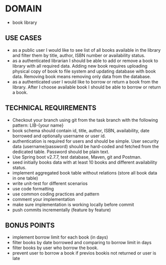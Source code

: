 # DOMAIN
- book library

## USE CASES
- as a public user I would like to see list of all books available in the library and filter them by title, author, ISBN number or availability status. 
- as a authenticated librarian I should be able to add or remove a book to library with all required data. Adding new book requires uploading physical copy of book to file system and updating database with book data. Removing book means removing only data from the database.
- as a authenticated user I would like to borrow or return a book from the library. After I choose available book I should be able to borrow or return a book.


## TECHNICAL REQUIREMENTS
- Checkout your branch using git from the task branch with the following pattern: LIB-{your name}
- book schema should contain id, title, author, ISBN, availability, date borrowed and optionally username or user id.
- authentication is required for users and should be simple. User security data (username/password) should be hard-coded and fetched from the dedicated table. Password should be plain text.
- Use Spring boot v2.7.7, test database, Maven, git and Postman.
- seed initially books data with at least 10 books and different availability status.
- implement aggregated book table without relations (store all book data in one table)
- write unit-test for different scenarios
- use code formatting
- use common coding practices and pattern 
- comment your implementation
- make sure implementation is working locally before commit
- push commits incrementally (feature by feature)

## BONUS POINTS
- implement borrow limit for each book (in days)
- filter books by date borrowed and comparing to borrow limit in days
- filter books by user who borrow the book.
- prevent user to borrow a book if previos bookis not returned or user is late


